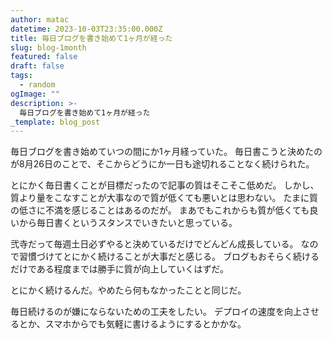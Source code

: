 ```yaml
---
author: matac
datetime: 2023-10-03T23:35:00.000Z
title: 毎日ブログを書き始めて1ヶ月が経った
slug: blog-1month
featured: false
draft: false
tags:
  - random
ogImage: ""
description: >-
  毎日ブログを書き始めて1ヶ月が経った
_template: blog_post
---
```


毎日ブログを書き始めていつの間にか1ヶ月経っていた。
毎日書こうと決めたのが8月26日のことで、そこからどうにか一日も途切れることなく続けられた。

とにかく毎日書くことが目標だったので記事の質はそこそこ低めだ。
しかし、質より量をこなすことが大事なので質が低くても悪いとは思わない。
たまに質の低さに不満を感じることはあるのだが。
まあでもこれからも質が低くても良いから毎日書くというスタンスでいきたいと思っている。

弐寺だって毎週土日必ずやると決めているだけでどんどん成長している。
なので習慣づけてとにかく続けることが大事だと感じる。
ブログもおそらく続けるだけである程度までは勝手に質が向上していくはずだ。

とにかく続けるんだ。やめたら何もなかったことと同じだ。

毎日続けるのが嫌にならないための工夫をしたい。
デプロイの速度を向上させるとか、スマホからでも気軽に書けるようにするとかかな。

